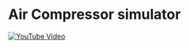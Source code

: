 # Air Compressor simulator

[![YouTube Video](https://img.youtube.com/vi/BVVEWkvAkAw/0.jpg)](https://youtu.be/BVVEWkvAkAw)
